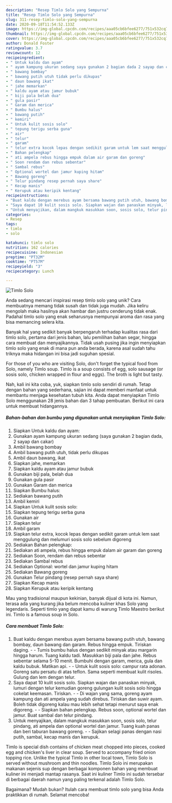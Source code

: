 ```yaml
---
description: "Resep Timlo Solo yang Sempurna"
title: "Resep Timlo Solo yang Sempurna"
slug: 311-resep-timlo-solo-yang-sempurna
date: 2020-09-18T11:54:52.133Z
image: https://img-global.cpcdn.com/recipes/aaa05cb6bfee6277/751x532cq70/timlo-solo-foto-resep-utama.jpg
thumbnail: https://img-global.cpcdn.com/recipes/aaa05cb6bfee6277/751x532cq70/timlo-solo-foto-resep-utama.jpg
cover: https://img-global.cpcdn.com/recipes/aaa05cb6bfee6277/751x532cq70/timlo-solo-foto-resep-utama.jpg
author: Donald Foster
ratingvalue: 3.7
reviewcount: 12
recipeingredient:
- " Untuk kaldu dan ayam"
- " ayam kampung ukuran sedang saya gunakan 2 bagian dada 2 sayap dan cakar"
- " bawang bombay"
- " bawang putih utuh tidak perlu dikupas"
- " daun bawang ikat"
- " jahe memarkan"
- " kaldu ayam atau jamur bubuk"
- " biji pala belah dua"
- " gula pasir"
- " Garam dan merica"
- " Bumbu halus"
- " bawang putih"
- " kemiri"
- " Untuk kulit sosis solo"
- " tepung terigu serba guna"
- " air"
- " telur"
- " garam"
- " telur extra kocok lepas dengan sedikit garam untuk lem saat menggulung dan melumuri sosis solo sebelum digoreng"
- " Bahan pelengkap"
- " ati ampela rebus hingga empuk dalam air garam dan goreng"
- " Soon rendam dan rebus sebentar"
- " Sambal rebus"
- " Optional wortel dan jamur kuping hitam"
- " Bawang goreng"
- " Telur pindang resep pernah saya share"
- " Kecap manis"
- " Kerupuk atau keripik kentang"
recipeinstructions:
- "Buat kaldu dengan merebus ayam bersama bawang putih utuh, bawang bombay, daun bawang dan garam. Rebus hingga empuk. Tiriskan daging. - Tumis bumbu halus dengan sedikit minyak atau margarin hingga harum. Tuang kaldu tadi. Masukkan biji pala dan jahe. Rebus sebentar selama 5-10 menit. Bumbuhi dengan garam, merica, gula dan kaldu bubuk. Matikan api. - Untuk kulit sosis solo: campur rata adonan. Goreng satu persatu di atas teflon. Sama seperti membuat kulit risoles. Gulung dan lem dengan telur."
- "Saya dapat 10 kulit sosis solo. Siapkan wajan dan panaskan minyak, lumuri dengan telur kemudian goreng gulungan kulit sosis solo hingga cokelat keemasan. Tiriskan. - Di wajan yang sama, goreng ayam kampung dan ati ampela yang sudah direbus. Tiriskan dan suwir ayam. Boleh tidak digoreng kalau mau lebih sehat tetapi menurut saya enak digoreng. - Siapkan bahan pelengkap. Rebus soon, optional wortel dan jamur. Buat sambal dan telur pindang."
- "Untuk menyajikan, dalam mangkuk masukkan soon, sosis solo, telur pindang, ati ampela dan optional wortel dan jamur. Tuang kuah panas dan beri taburan bawang goreng. - Sajikan selagi panas dengan nasi putih, sambal, kecap manis dan kerupuk."
categories:
- Resep
tags:
- timlo
- solo

katakunci: timlo solo 
nutrition: 162 calories
recipecuisine: Indonesian
preptime: "PT32M"
cooktime: "PT57M"
recipeyield: "3"
recipecategory: Lunch

---
```



![Timlo Solo](https://img-global.cpcdn.com/recipes/aaa05cb6bfee6277/751x532cq70/timlo-solo-foto-resep-utama.jpg)

Anda sedang mencari inspirasi resep timlo solo yang unik? Cara membuatnya memang tidak susah dan tidak juga mudah. Jika keliru mengolah maka hasilnya akan hambar dan justru cenderung tidak enak. Padahal timlo solo yang enak seharusnya mempunyai aroma dan rasa yang bisa memancing selera kita.

Banyak hal yang sedikit banyak berpengaruh terhadap kualitas rasa dari timlo solo, pertama dari jenis bahan, lalu pemilihan bahan segar, hingga cara membuat dan menyajikannya. Tidak usah pusing jika ingin menyiapkan timlo solo yang enak di mana pun anda berada, karena asal sudah tahu triknya maka hidangan ini bisa jadi suguhan spesial.

For those of you who are visiting Solo, don&#39;t forget the typical food from Solo, namely Timlo soup. Timlo is a soup consists of egg, solo sausage (or sosis solo, chicken wrapped in flour and eggs). The broth is light but tasty.


Nah, kali ini kita coba, yuk, siapkan timlo solo sendiri di rumah. Tetap dengan bahan yang sederhana, sajian ini dapat memberi manfaat untuk membantu menjaga kesehatan tubuh kita. Anda dapat menyiapkan Timlo Solo menggunakan 28 jenis bahan dan 3 tahap pembuatan. Berikut ini cara untuk membuat hidangannya.

<!--inarticleads1-->

##### Bahan-bahan dan bumbu yang digunakan untuk menyiapkan Timlo Solo:

1. Siapkan  Untuk kaldu dan ayam:
1. Gunakan  ayam kampung ukuran sedang (saya gunakan 2 bagian dada, 2 sayap dan cakar)
1. Ambil  bawang bombay
1. Ambil  bawang putih utuh, tidak perlu dikupas
1. Ambil  daun bawang, ikat
1. Siapkan  jahe, memarkan
1. Siapkan  kaldu ayam atau jamur bubuk
1. Gunakan  biji pala, belah dua
1. Gunakan  gula pasir
1. Gunakan  Garam dan merica
1. Siapkan  Bumbu halus:
1. Sediakan  bawang putih
1. Ambil  kemiri
1. Siapkan  Untuk kulit sosis solo:
1. Siapkan  tepung terigu serba guna
1. Gunakan  air
1. Siapkan  telur
1. Ambil  garam
1. Siapkan  telur extra, kocok lepas dengan sedikit garam untuk lem saat menggulung dan melumuri sosis solo sebelum digoreng
1. Sediakan  Bahan pelengkap:
1. Sediakan  ati ampela, rebus hingga empuk dalam air garam dan goreng
1. Sediakan  Soon, rendam dan rebus sebentar
1. Sediakan  Sambal rebus
1. Sediakan  Optional: wortel dan jamur kuping hitam
1. Sediakan  Bawang goreng
1. Gunakan  Telur pindang (resep pernah saya share)
1. Siapkan  Kecap manis
1. Siapkan  Kerupuk atau keripik kentang


Mau yang tradisional maupun kekinian, banyak dijual di kota ini. Namun, terasa ada yang kurang jika belum mencoba kuliner khas Solo yang legendaris. Seperti timlo yang dapat kamu di warung Timlo Maestro berikut ini. Timlo is a famous soup in Solo. 

<!--inarticleads2-->

##### Cara membuat Timlo Solo:

1. Buat kaldu dengan merebus ayam bersama bawang putih utuh, bawang bombay, daun bawang dan garam. Rebus hingga empuk. Tiriskan daging. - - Tumis bumbu halus dengan sedikit minyak atau margarin hingga harum. Tuang kaldu tadi. Masukkan biji pala dan jahe. Rebus sebentar selama 5-10 menit. Bumbuhi dengan garam, merica, gula dan kaldu bubuk. Matikan api. - - Untuk kulit sosis solo: campur rata adonan. Goreng satu persatu di atas teflon. Sama seperti membuat kulit risoles. Gulung dan lem dengan telur.
1. Saya dapat 10 kulit sosis solo. Siapkan wajan dan panaskan minyak, lumuri dengan telur kemudian goreng gulungan kulit sosis solo hingga cokelat keemasan. Tiriskan. - - Di wajan yang sama, goreng ayam kampung dan ati ampela yang sudah direbus. Tiriskan dan suwir ayam. Boleh tidak digoreng kalau mau lebih sehat tetapi menurut saya enak digoreng. - - Siapkan bahan pelengkap. Rebus soon, optional wortel dan jamur. Buat sambal dan telur pindang.
1. Untuk menyajikan, dalam mangkuk masukkan soon, sosis solo, telur pindang, ati ampela dan optional wortel dan jamur. Tuang kuah panas dan beri taburan bawang goreng. - - Sajikan selagi panas dengan nasi putih, sambal, kecap manis dan kerupuk.


Timlo is special dish contains of chicken meat chopped into pieces, cooked egg and chicken&#39;s liver in clear soup. Served to accompany fried onion topping rice. Unlike the typical Timlo in other local town, Timlo Solo is served without mushroom and thin noodles. Timlo Solo ini merupakan makanan sejenis sup dengan berbagai komponen bahan yang membuat kuliner ini menjadi mantap rasanya. Saat ini kuliner Timlo ini sudah tersebar di berbagai daerah namun yang paling terkenal adalah Timlo Solo. 

Bagaimana? Mudah bukan? Itulah cara membuat timlo solo yang bisa Anda praktikkan di rumah. Selamat mencoba!
